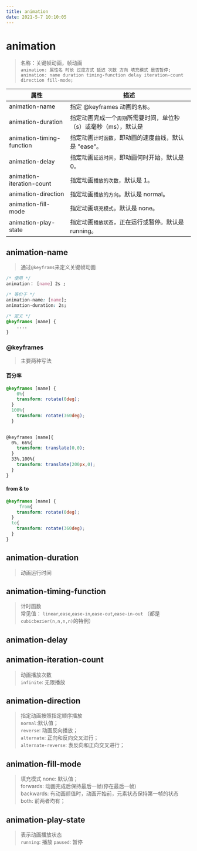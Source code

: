 ```yaml
---
title: animation
date: 2021-5-7 10:10:05
---
```



# animation
> 名称：关键帧动画，帧动画  
> `animation: 属性名 时长 过度方式 延迟 次数 方向 填充模式 是否暂停;`  
> `animation: name duration timing-function delay iteration-count direction fill-mode;`

| 属性   | 描述 |
| -- | -- |
| animation-name            | 指定 @keyframes 动画的`名称`。|
| animation-duration        | 指定动画完成一个`周期`所需要时间，单位秒（s）或毫秒（ms），默认是 |
| animation-timing-function | 指定动画`计时函数`，即动画的速度曲线，默认是 "ease"。|
| animation-delay           | 指定动画`延迟时间`，即动画何时开始，默认是 0。|
| animation-iteration-count | 指定动画`播放的次数`，默认是 1。|
| animation-direction       | 指定动画`播放的方向`。默认是 normal。|
| animation-fill-mode       | 指定动画`填充模式`。默认是 none。|
| animation-play-state      | 指定动画`播放状态`，正在运行或暂停。默认是 running。|

## animation-name
> 通过`@keyframs`来定义关键帧动画

```css
/* 使用 */
animation： [name] 2s ;

/* 等价于 */
animation-name: [name];
animation-duration: 2s;

/* 定义 */
@keyframes [name] {
	....
}
```
### @keyframes
> 主要两种写法

#### 百分率

```css
@keyframes [name] {
	0%{
    transform: rotate(0deg);
  }
  100%{
    transform: rotate(360deg);
  }
	

@keyframes [name]{
  0%, 66%{
    transform: translate(0,0);
  }
  33%,100%{
    transform: translate(200px,0);
  }
}
```

#### from & to

```css
@keyframes [name] {
	 from{
    transform: rotate(0deg);
  }
  to{
    transform: rotate(360deg);
  }
}
```

## animation-duration        
> 动画运行时间

## animation-timing-function
> 计时函数  
> 常见值： `linear`,`ease`,`ease-in`,`ease-out`,`ease-in-out` （都是`cubicbezier(n,n,n,n)`的特例）
## animation-delay           
## animation-iteration-count
> 动画播放次数  
> `infinite`: 无限播放

## animation-direction    
> 指定动画按照指定顺序播放  
> `normal`:默认值；  
> `reverse`: 动画反向播放；  
> `alternate`: 正向和反向交叉进行；  
> `alternate-reverse`: 表反向和正向交叉进行； 

## animation-fill-mode
> 填充模式
> none: 默认值；  
> forwards: 动画完成后保持最后一帧(停在最后一帧)  
> backwards: 有动画颜值时，动画开始前，元素状态保持第一帧的状态  
> both: 前两者均有；

## animation-play-state
> 表示动画播放状态  
> `running`: 播放
> `paused`: 暂停
